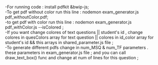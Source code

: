 -For running code : install pdfkit &bwip-js;  
-To get pdf without color run this line : nodemon exam_generator.js pdf_withoutColor.pdf;  
-to get pdf with color run this line : nodemon exam_generator.js pdf_withColor.js --isColored ;  
-If you want change colores of text questions || student's id , change colores in  quesColors  array for text question || colores in id_color array for student's id && this arrays in shared_parameter.js file ;  
-To generate different pdfs change in num_MSQ & num_TF parameters . these parameters in exam_generator.js file ; and you can call draw_text_box() func and change at num of lines for this question ;  



